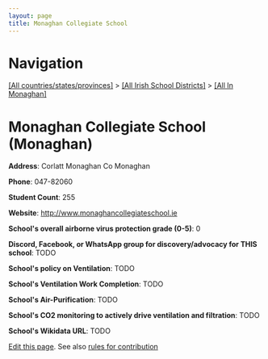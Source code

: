 ```yaml
---
layout: page
title: Monaghan Collegiate School
---
```

# Navigation

[[All countries/states/provinces]](../../..) > [[All Irish School Districts]](../..) > [[All In Monaghan]](..)

# Monaghan Collegiate School (Monaghan)

**Address**: Corlatt Monaghan Co Monaghan

**Phone**: 047-82060

**Student Count**: 255

**Website**: <http://www.monaghancollegiateschool.ie>

**School's overall airborne virus protection grade (0-5)**: 0

**Discord, Facebook, or WhatsApp group for discovery/advocacy for THIS school**: TODO

**School's policy on Ventilation**: TODO

**School's Ventilation Work Completion**: TODO

**School's Air-Purification**: TODO

**School's CO2 monitoring to actively drive ventilation and filtration**: TODO

**School's Wikidata URL**: TODO


[Edit this page](https://github.com/ventilate-schools/Ireland/edit/main/./Monaghan/Monaghan_Collegiate_School.md). See also [rules for contribution](../../../contribution-rules/)